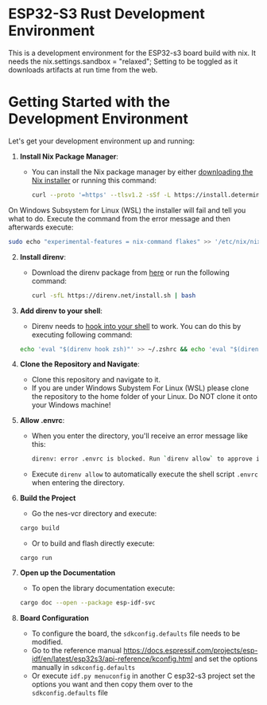 # ESP32-S3 Rust Development Environment

This is a development environment for the ESP32-s3 board build with nix. It needs the nix.settings.sandbox = "relaxed";
Setting to be toggled as it downloads artifacts at run time from the web.


# Getting Started with the Development Environment

Let's get your development environment up and running:

1. **Install Nix Package Manager**:

   - You can install the Nix package manager by either [downloading the Nix installer](https://github.com/DeterminateSystems/nix-installer/releases) or running this command:
     ```bash
     curl --proto '=https' --tlsv1.2 -sSf -L https://install.determinate.systems/nix | sh -s -- install
     ```

On Windows Subsystem for Linux (WSL) the installer will fail and tell you what to do. Execute the command from the error message and then afterwards execute:

```bash
sudo echo "experimental-features = nix-command flakes" >> '/etc/nix/nix.conf'
```

2. **Install direnv**:

   - Download the direnv package from [here](https://direnv.net/docs/installation.html) or run the following command:
     ```bash
     curl -sfL https://direnv.net/install.sh | bash
     ```

3. **Add direnv to your shell**:

   - Direnv needs to [hook into your shell](https://direnv.net/docs/hook.html) to work.
     You can do this by executing following command:

   ```bash
   echo 'eval "$(direnv hook zsh)"' >> ~/.zshrc && echo 'eval "$(direnv hook bash)"' >> ~/.bashrc && eval "$SHELL"
   ```

4. **Clone the Repository and Navigate**:

   - Clone this repository and navigate to it.
   - If you are under Windows Subystem For Linux (WSL) please clone the repository to the home folder of your Linux. Do NOT clone it onto your Windows machine!

5. **Allow .envrc**:

   - When you enter the directory, you'll receive an error message like this:
     ```bash
     direnv: error .envrc is blocked. Run `direnv allow` to approve its content
     ```
   - Execute `direnv allow` to automatically execute the shell script `.envrc` when entering the directory.

6. **Build the Project**
    - Go the nes-vcr directory and execute:
    ```bash
    cargo build
    ```
    - Or to build and flash directly execute:
    ```
    cargo run
    ```

7. **Open up the Documentation**
    - To open the library documentation execute:
    ```bash
    cargo doc --open --package esp-idf-svc
    ```

8. **Board Configuration**
   - To configure the board, the `sdkconfig.defaults` file needs to be modified.
   - Go to the reference manual https://docs.espressif.com/projects/esp-idf/en/latest/esp32s3/api-reference/kconfig.html and set the options manually in `sdkconfig.defaults`
   - Or execute `idf.py menuconfig` in another C esp32-s3 project set the options you want and then copy them over to the `sdkconfig.defaults` file
